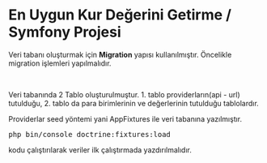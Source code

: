 # En Uygun Kur Değerini Getirme / Symfony Projesi 

<p>Veri tabanı oluşturmak için <b>Migration</b> yapısı kullanılmıştır. Öncelikle migration işlemleri yapılmalıdır. </p><br>

Veri tabanında 2 Tablo oluşturulmuştur. 1. tablo providerların(api - url) tutulduğu, 2. tablo da para birimlerinin ve değerlerinin tutulduğu tablolardır.

Providerlar seed yöntemi yani AppFixtures ile veri tabanına yazılmıştır. 
<pre>php bin/console doctrine:fixtures:load</pre> kodu çalıştırılarak veriler ilk çalıştırmada yazdırılmalıdır. 
